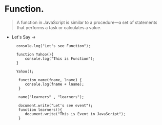 # Function.

> A function in JavaScript is similar to a procedure—a set of statements that performs a task or calculates a value.

* Let's Say -> 

        console.log("Let's see Function");

        function Yahoo(){
            console.log("This is Function");
        }

        Yahoo();
         
         function name(fname, lname) {
            console.log(fname + lname);
         }
         
         name("learners" , "learners");

         document.write("Let's see event");
         function learners(){
            document.write("This is Event in JavaScript");
         }  